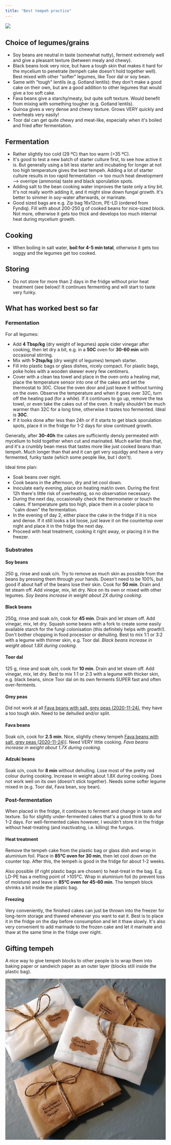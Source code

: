 ```yaml
---
title: "Best tempeh practice"
---
```

![](projects/attachments/Pasted%20image%2020221219212030.png)


## Choice of legumes/grains
- Soy beans are neutral in taste (somewhat nutty), ferment extremely well and give a pleasant texture (between mealy and chewy). 
- Black beans look very nice, but have a tough skin that makes it hard for the mycelium to penetrate (tempeh cake doesn't hold together well). Best mixed with other "softer" legumes, like Toor dal or soy bean. 
- Same with "tough" lentils (e.g. Gotland lentils): they don't make a good cake on their own, but are a good addition to other legumes that would give a too soft cake.
- Fava beans give a starchy/meaty, but quite soft texture. Would benefit from mixing with something tougher (e.g. Gotland lentils).
- Quinoa gives a very dense and chewy texture. Grows VERY quickly and overheats very easily! 
- Toor dal can get quite chewy and meat-like, especially when it's boiled and fried after fermentation. 

## Fermentation
- Rather slightly too cold (29 ºC) than too warm (>35 ºC). 
- It's good to test a new batch of starter culture first, to see how active it is. But generally using a bit less starter and incubating for longer at not too high temperature gives the best tempeh. Adding a lot of starter culture results in too rapid fermentation --> too much heat development --> overripe (ammonia) taste and black sporulation spots.
- Adding salt to the bean cooking water improves the taste only a tiny bit. It's not really worth adding it, and it might slow down fungal growth. It's better to simmer in soy-water afterwards, or marinate. 
- Good sized bags are e.g. Zip bag 16x12cm, PE-LD (ordered from Fyndiq). Fill with about 200-250 g of cooked beans for nice-sized block. Not more, otherwise it gets too thick and develops too much internal heat during mycelium growth.


## Cooking
- When boiling in salt water, **boil for 4-5 min total**, otherwise it gets too soggy and the legumes get too cooked.

## Storing
- Do not store for more than 2 days in the fridge without prior heat treatment (see below)! It continues fermenting and will start to taste very funky.

## What has worked best so far
### Fermentation
For all legumes: 
- Add **4 Tbsp/kg** (dry weight of legumes) apple cider vinegar after cooking, then let dry a bit, e.g. in a **50C** oven for **30-60 min** with occasional stirring. 
- Mix with **1-2tsp/kg** (dry weight of legumes) tempeh starter. 
- Fill into plastic bags or glass dishes, nicely compact. For plastic bags, poke holes with a wooden skewer every few centimers. 
- Cover with a clean tea towel and place in the oven onto a heating mat, place the temperature sensor into one of the cakes and set the thermostat to 30C. Close the oven door and just leave it without turning on the oven. Observe the temperature and when it goes over 32C, turn off the heating pad (for a while). If it continues to go up, remove the tea towel, or even take the cakes out of the oven. It really shouldn't be much warmer than 32C for a long time, otherwise it tastes too fermented. Ideal is **30C**. 
- If it looks done after less than 24h or if it starts to get black sporulation spots, place it in the fridge for 1-2 days for slow continued growth. 

Generally, after **30-40h** the cakes are sufficiently densly permeated with mycelium to hold together when cut and marinated. Much earlier than that, and it's a crumbly bean mess that tastes more like just cooked beans than tempeh. Much longer than that and it can get very squidgy and have a very fermented, funky taste (which some people like, but I don't). 

Ideal time plan:
- Soak beans over night.
- Cook beans in the afternoon, dry and let cool down. 
- Inoculate early evening, place on heating mat/in oven. During the first 12h there's little risk of overheating, so no observation necessary. 
- During the next day, occasionally check the thermometer or touch the cakes. If temperature gets too high, place them in a cooler place to "calm down" the fermentation. 
- In the evening of day 2, either place the cake in the fridge if it is nice and dense. If it still looks a bit loose, just leave it on the countertop over night and place it in the fridge the next day. 
- Proceed with heat treatment, cooking it right away, or placing it in the freezer. 

### Substrates
#### Soy beans
250 g, rinse and soak o/n. Try to remove as much skin as possible from the beans by pressing them through your hands. Doesn't need to be 100%, but good if about half of the beans  lose their skin. Cook for **50 min**. Drain and let steam off. Add vinegar, mix, let dry. Nice on its own or mixed with other legumes. _Soy beans increase in weight about 2X during cooking._

#### Black beans
250g, rinse and soak o/n, cook for **45 min**. Drain and let steam off. Add vinegar, mix, let dry. Squash some beans with a fork to create some easily available starch for the fungi colonisation (this definitely helps with growth!). Don't bother chopping in food processor or dehulling. Best to mix 1:1 or 3:2 with a legume with thinner skin, e.g. Toor dal. _Black beans increase in weight about 1.8X during cooking._

#### Toor dal
125 g, rinse and soak o/n, cook for **10 min**. Drain and let steam off. Add vinegar, mix, let dry. Best to mix 1:1 or 2:3 with a legume with thicker skin, e.g. black beans, since Toor dal on its own ferments SUPER fast and often over-ferments. 

#### Grey peas
Did not work at all [Fava beans with salt, grey peas (2020-11-24)](projects/fermentation/Different%20legumes.md#Fava%20beans%20with%20salt,%20grey%20peas%20(2020-11-24)), they have a too tough skin. Need to be dehulled and/or split. 

#### Fava beans
Soak o/n, cook for **2.5 min**. Nice, slightly chewy tempeh [Fava beans with salt, grey peas (2020-11-24)](projects/fermentation/Different%20legumes.md#Fava%20beans%20with%20salt,%20grey%20peas%20(2020-11-24))]. Need VERY little cooking. _Fava beans increase in weight about 1.7X during cooking._

#### Adzuki beans
Soak o/n, cook for **8 min** without dehulling. Lose most of the pretty red colour during cooking. Increase in weight about 1.8X during cooking. Does not work well on its own (doesn't stick together). Needs some softer legume mixed in (e.g. Toor dal, Fava bean, soy bean). 



### Post-fermentation
When placed in the fridge, it continues to ferment and change in taste and texture. So for slightly under-fermented cakes that's a good think to do for 1-2 days. For well-fermented cakes however, I wouldn't store it in the fridge without heat-treating (and inactivating, i.e. killing) the fungus. 

#### Heat treatment
Remove the tempeh cake from the plastic bag or glass dish and wrap in aluminium foil. Place in **85°C oven for 30 min**, then let cool down on the counter top. After this, the tempeh is good in the fridge for about 1-2 weeks.

Also possible (if right plastic bags are chosen) to heat-treat in the bag. E.g. LD-PE has a melting point of >105°C. Wrap in aluminium foil (to prevent loss of moisture) and leave in **85°C oven for 45-60 min**. The tempeh block shrinks a bit inside the plastic bag.

#### Freezing
Very conveniently, the finished cakes can just be thrown into the freezer for long-term storage and thawed whenever you want to eat it. Best is to place it in the fridge on the day before consumption and let it thaw slowly. It's also very convenient to add marinade to the frozen cake and let it marinate and thaw at the same time in the fridge over night. 


## Gifting tempeh
A nice way to give tempeh blocks to other people is to wrap them into baking paper or sandwich paper as an outer layer (blocks still inside the plastic bag). 

![](projects/attachments/Pasted%20image%2020230106142018.png)

